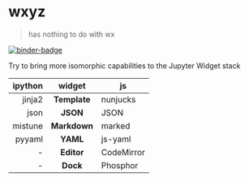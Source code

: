 # wxyz
> has nothing to do with wx

[![binder-badge][]][binder]

Try to bring more isomorphic capabilities to the Jupyter Widget stack

| ipython |    widget    | js         |
| ------: | :----------: | ---------- |
|  jinja2 | **Template** | nunjucks   |
|    json |   **JSON**   | JSON       |
| mistune | **Markdown** | marked     |
|  pyyaml |   **YAML**   | js-yaml    |
|       - |  **Editor**  | CodeMirror |
|       - |   **Dock**   | Phosphor   |

[binder]: https://mybinder.org/v2/gh/deathbeds/wxyz/master?urlpath=lab
[binder-badge]: https://mybinder.org/badge_logo.svg
